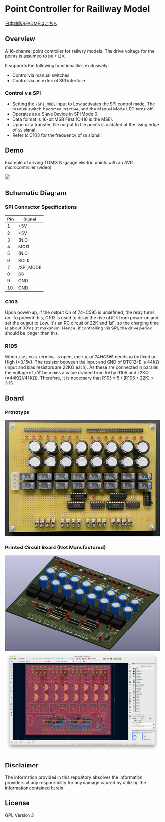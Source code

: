 # Point Controller for Raillway Model

[日本語版READMEはこちら](./README-ja.md)

## Overview
A 16-channel point controller for railway models. The drive voltage for the points is assumed to be +12V.

It supports the following functionalities exclusively:
- Control via manual switches
- Control via an external SPI interface

###  Control via SPI
- Setting the `/SPI_MODE` input to Low activates the SPI control mode. The manual switch becomes inactive, and the Manual Mode LED turns off.
- Operates as a Slave Device in SPI Mode 0.
- Data format is 16-bit MSB First (CH16 is the MSB).
- Upon data transfer, the output to the points is updated at the rising edge of `SS` signal.
- Refer to [C103](#c103) for the frequency of `SS` signal.

## Demo
Example of driving TOMIX N-gauge electric points with an AVR microcontroller (video)

[![](https://img.youtube.com/vi/Y3gJkpfgWYg/0.jpg)](https://www.youtube.com/watch?v=Y3gJkpfgWYg)

## Schematic Diagram

### SPI Connector Specifications
| Pin| Signal    |
|----|-----------|
|  1 | +5V       |
|  2 | +5V       |
|  3 | (N.C)     |
|  4 | MOSI      |
|  5 | (N.C)     |
|  6 | SCLK      |
|  7 | /SPI_MODE |
|  8 | SS        |
|  9 | GND       |
| 10 | GND       |

### C103
Upon power-up, if the output Qn of 74HC595 is undefined, the relay turns on.
To prevent this, C103 is used to delay the rise of `RCK` from power-on and set the output to Low.
It's an RC circuit of 22K and 1uF, so the charging time is about 30ms at maximum. Hence, if controlling via SPI, the drive period should be longer than this.

### R105
When `/SPI_MODE` terminal is open, the `/OE` of 74HC595 needs to be fixed at High (>3.15V). The resistor between the input and GND of DTC124E is 44KΩ (input and bias resistors are 22KΩ each). As these are connected in parallel, the voltage of `/OE` becomes a value divided from 5V by R105 and 22KΩ (=44KΩ//44KΩ).
Therefore, it is necessary that R105 * 5 / (R105 + 22K) > 3.15.

## Board
### Prototype
![](https://github.com/46nori/PointController/blob/images/Prototype.jpeg)

### Printed Circuit Board (Not Manufactured)
![](https://github.com/46nori/PointController/blob/images/PCB-Rev1.0-3d.jpeg)  
![](https://github.com/46nori/PointController/blob/images/PCB-Rev1.0-image.jpeg)  

## Disclaimer
The information provided in this repository absolves the information providers of any responsibility for any damage caused by utilizing the information contained herein.

## License
GPL Version 3